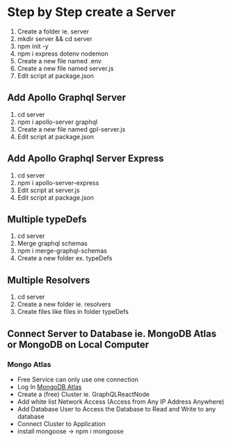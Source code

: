 # Step by Step create a Server
1. Create a folder ie. server
2. mkdir server && cd server
3. npm init -y
4. npm i express dotenv nodemon
5. Create a new file named .env
6. Create a new file named server.js
7. Edit script at package.json

## Add Apollo Graphql Server
1. cd server
2. npm i apollo-server graphql
3. Create a new file named gpl-server.js
4. Edit script at package.json

## Add Apollo Graphql Server Express
1. cd server
2. npm i apollo-server-express
3. Edit script at server.js
4. Edit script at package.json

## Multiple typeDefs
1. cd server
2. Merge graphql schemas
3. npm i merge-graphql-schemas
4. Create a new folder ex. typeDefs

## Multiple Resolvers
1. cd server
2. Create a new folder ie. resolvers
3. Create files like files in folder typeDefs

## Connect Server to Database ie. MongoDB Atlas or MongoDB on Local Computer

### Mongo Atlas
- Free Service can only use one connection
- Log In [MongoDB Atlas](http://mongodb.com/cloud/atlas)
- Create a (free) Cluster ie. GraphQLReactNode
- Add white list Network Access (Access from Any IP Address Anywhere)
- Add Database User to Access the Database to Read and Write to any database
- Connect Cluster to Application
- install mongoose -> npm i mongoose